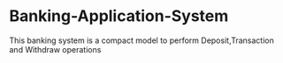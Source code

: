 # Banking-Application-System
This banking system is a compact model to perform Deposit,Transaction and Withdraw operations
